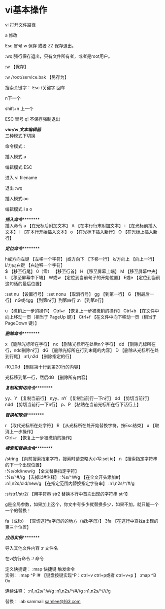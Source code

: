 # vi基本操作

vi 打开文件路径

a 修改

Esc 冒号 w 保存  或者 ZZ  保存退出。

:wq!强行保存退出，只有文件所有者，或者是root用户。

:w  【保存】

:w /root/service.bak   【另存为】

搜索关键字：
Esc /关键字 回车

n下一个 

shift+n 上一个



ESC 冒号 q!  不保存强制退出

*********************vim/vi 文本编辑器*********************	
三种模式下切换

命令模式 	:

插入模式 	a

编辑模式	ESC


进入
	vi filename
	
退出
		:wq
		
插入模式iao

编辑模式  i a o	

*****************插入命令*************************	
插入命令
a	【在光标后附加文本】
A	【在本行行末附加文本】
i 	【在光标前插入文本】
I	【在本行开始插入文本】
o	【在光标下插入新行】
O 	【在光标上插入新行】


*****************定位命令*************************	

h或方向左键		【左移一个字符】
j或方向下		【下移一行】
k/方向上		【向上一行】
l/方向右键		【右边移一个字符】	
$				【移至行尾】
0（零）			【移至行首】
H				【移至屏幕上端】
M				【移至屏幕中央】
L				【移至屏幕中下端】
W或w			【定位到当前句子的开始位置】
E或e			【定位到当前这句话的最后位置】



:set nu 		【设置行号】
:set nonu		【取消行号】
gg				【到第一行】
G				【到最后一行】
nG或4gg			【到第n行】到第四行
:n				【到第n行】


u   			【撤销上一步的操作】
Ctrl+r 			【恢复上一步被撤销的操作】
Ctrl+b          【在文件中向上移动一页（相当于 PageUp 键）】
Ctrl+f 			【在文件中向下移动一页（相当于 PageDown 键）】


*****************删除命令*************************	

x				【删除光标所在字符】
nx				【删除光标所在处后n个字符】
dd				【删除光标所在行，ndd删除n行】
dG				【删除光标所在行到末尾的内容】
D				【删除从光标所在处到行尾】
:n1,n2d			【删除指定的行】 

:10,20d 		【删除第十行到第20行的内容】




光标移到第一行，然后dG	【删除所有内容】


*****************复制和剪切命令*************************	

yy、Y			【复制当前行】
nyy、nY			【复制当前行一下n行】	
dd				【剪切当前行】
ndd				【剪切当前行一下n行】
p、P			【粘贴在当前光标所在行下活行上】


*****************替换和取消*************************	

r 				【取代光标所在处字符】
R				【从光标所在处开始替换字符，按Esc结束】
u				【取消上一步操作】	
Ctrl+r 			【恢复上一步被撤销的操作】


*****************搜索和替换命令*************************	

/string 			【向前搜索指定字符，搜索时请忽略大小写:set ic】
n					【搜索指定字符串的下一个出现位置】		
:%s/old/new/g		【全文替换指定字符】	
:%s/^#//g			【去掉以#注释】
:%s/^/#/g			【在全文开头添加#】	
:n1,n2s/old/new/g 	【在指定范围内替换指定字符串】
:n1,n2s/^/#/g

:s/str1/str2/       【用字符串 str2 替换本行中首次出现的字符串 str1】

g是全局参数，如果加上这个，你文中有多少就替换多少，如果不加，就只能一个一个的替换！

fa（或fb）			【查询这行a字母的的地方（或b字母）】
3fa					【在这行中查找a出现的第三个位置】

*****************应用实例*************************	

导入其他文件内容
			:r   文件名
			

在vi执行命令
			:! 命令		


定义快捷键：
			:map 快捷键 触发命令			
		实例：
			:map ^P I# <ESC>   【键盘按键实现^P：ctrl+v ctrl+p或者 ctrl+v+p 】
			:map ^B 0x
			
连续注释：
		:n1,n2s/^/#/g
		:n1,n2s/^/#//g
		:n1,n2s/^/\/\//g
		

替换：
	:ab sammail samlee@163.com		
















